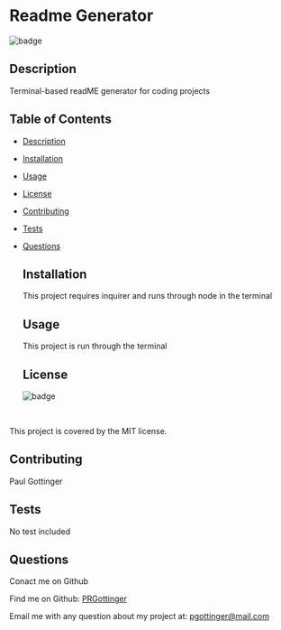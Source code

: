 
  # Readme Generator

  ![badge](https://img.shields.io/badge/license-MIT-red)<br />
  
  ## Description
  
  Terminal-based readME generator for coding projects 
  
  ## Table of Contents 

- [Description](#description)
- [Installation](#installation)
- [Usage](#usage)
- [License](#license)
- [Contributing](#contributing)
- [Tests](#tests)
- [Questions](#questions)
  
  ## Installation

  This project requires inquirer and runs through node in the terminal 
  
  ## Usage
  
  This project is run through the terminal 
  
  ## License

  ![badge](https://img.shields.io/badge/license-MIT-red)
<br />

 This project is covered by the MIT license.
  
  ## Contributing
  
  Paul Gottinger

  ## Tests

  No test included 

  ## Questions

  Conact me on Github<br />

  Find me on Github: [PRGottinger](https://github.com/PRGottinger)<br />

  Email me with any question about my project at: pgottinger@mail.com
  
 